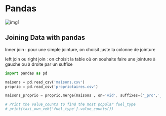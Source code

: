 # Pandas
![img1](https://i.guim.co.uk/img/media/54e2b9530919ffe21b006f21cdd192d097745f7e/0_54_2560_1536/master/2560.jpg?width=700&quality=85&auto=format&fit=max&s=137c244ec11a9cfb40ca25fe00fcf857)

## Joining Data with pandas

Inner join : pour une simple jointure, on choisit juste la colonne de jointure

left join ou right join : on choisit la table où on souhaite faire une jointure à gauche ou à droite par un suffixe
```python
import pandas as pd

maisons = pd.read_csv('maisons.csv')
proprio = pd.read_csv('propriotaires.csv')

maisons_proprio = proprio.merge(maisons , on='vid', suffixes=('_pro','_mai'))

# Print the value_counts to find the most popular fuel_type
# print(taxi_own_veh['fuel_type'].value_counts())

```
